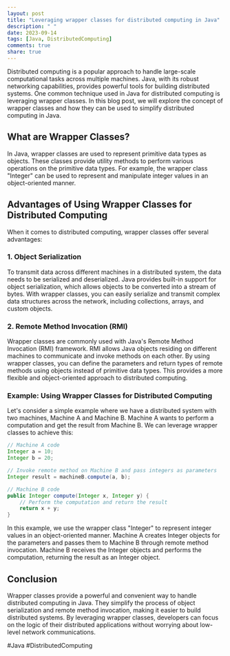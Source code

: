 ```yaml
---
layout: post
title: "Leveraging wrapper classes for distributed computing in Java"
description: " "
date: 2023-09-14
tags: [Java, DistributedComputing]
comments: true
share: true
---
```


Distributed computing is a popular approach to handle large-scale computational tasks across multiple machines. Java, with its robust networking capabilities, provides powerful tools for building distributed systems. One common technique used in Java for distributed computing is leveraging wrapper classes. In this blog post, we will explore the concept of wrapper classes and how they can be used to simplify distributed computing in Java.

## What are Wrapper Classes?

In Java, wrapper classes are used to represent primitive data types as objects. These classes provide utility methods to perform various operations on the primitive data types. For example, the wrapper class "Integer" can be used to represent and manipulate integer values in an object-oriented manner.

## Advantages of Using Wrapper Classes for Distributed Computing

When it comes to distributed computing, wrapper classes offer several advantages:

### 1. Object Serialization

To transmit data across different machines in a distributed system, the data needs to be serialized and deserialized. Java provides built-in support for object serialization, which allows objects to be converted into a stream of bytes. With wrapper classes, you can easily serialize and transmit complex data structures across the network, including collections, arrays, and custom objects.

### 2. Remote Method Invocation (RMI)

Wrapper classes are commonly used with Java's Remote Method Invocation (RMI) framework. RMI allows Java objects residing on different machines to communicate and invoke methods on each other. By using wrapper classes, you can define the parameters and return types of remote methods using objects instead of primitive data types. This provides a more flexible and object-oriented approach to distributed computing.

### Example: Using Wrapper Classes for Distributed Computing

Let's consider a simple example where we have a distributed system with two machines, Machine A and Machine B. Machine A wants to perform a computation and get the result from Machine B. We can leverage wrapper classes to achieve this:

```java
// Machine A code
Integer a = 10;
Integer b = 20;

// Invoke remote method on Machine B and pass integers as parameters
Integer result = machineB.compute(a, b);

// Machine B code
public Integer compute(Integer x, Integer y) {
    // Perform the computation and return the result
    return x + y;
}
```

In this example, we use the wrapper class "Integer" to represent integer values in an object-oriented manner. Machine A creates Integer objects for the parameters and passes them to Machine B through remote method invocation. Machine B receives the Integer objects and performs the computation, returning the result as an Integer object.

## Conclusion

Wrapper classes provide a powerful and convenient way to handle distributed computing in Java. They simplify the process of object serialization and remote method invocation, making it easier to build distributed systems. By leveraging wrapper classes, developers can focus on the logic of their distributed applications without worrying about low-level network communications.

#Java #DistributedComputing